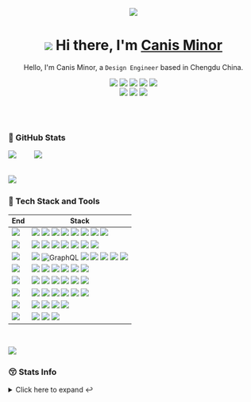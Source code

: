 <div align="center">

![](https://github.com/canisminor1990/canisminor1990/blob/main/welcome.png?raw=true)

<h1 align="center"><img src="https://media.giphy.com/media/VgCDAzcKvsR6OM0uWg/giphy.gif" width="50px" style="max-width: 100%;"> Hi there, I'm <a href="https://github.com/canisminor1990">Canis Minor</a></h1>

Hello, I'm Canis Minor, a `Design Engineer` based in Chengdu China.

![][HTML] ![][JavaScript] ![][TypeScript] ![][CSS] ![][Sh] <br /> [![][website-shield]][website-url] [![][chat-shield]][chat-url] [![][follow-shield]][follow-url]

<!-- SHIELD LINK GROUP -->

[HTML]: https://img.shields.io/badge/-HTML-E34F26?style=flat&logo=html5&logoColor=white
[JavaScript]: https://img.shields.io/badge/-JavaScript-C69D00?style=flat&logoColor=white&logo=javascript
[TypeScript]: https://img.shields.io/badge/-TypeScript-2f74c0?style=flat&logoColor=white&logo=typescript
[CSS]: https://img.shields.io/badge/-CSS-254bdd?style=flat&logoColor=white&logo=css3
[Sh]: https://img.shields.io/badge/-Shell-444?style=flat&logoColor=white&logo=powershell
[website-shield]: https://img.shields.io/website?down_message=offline&label=canisminor.cc&up_message=online&url=https%3A%2F%2Fcanisminor.cc
[website-url]: https://canisminor.cc
[chat-shield]: https://img.shields.io/badge/-Chat-white?style=social&logo=github&logoColor=black
[chat-url]: https://github.com/canisminor1990/canisminor1990/issues/1
[follow-shield]: https://img.shields.io/github/followers/canisminor1990?label=Follow&style=social
[follow-url]: https://github.com/canisminor1990

</div>

<br/>
<br/>

### 👀 GitHub Stats

<div>
  <img height="160" style="margin-right:12px" src="https://github-readme-stats.vercel.app/api?username=canisminor1990&show_icons=true&theme=radical&title_color=fff&text_color=fff&icon_color=90774f&bg_color=151515"/>
  <img width="16"/>
  <img height="160" src="https://github-readme-stats.vercel.app/api/top-langs/?username=canisminor1990&layout=compact&title_color=fff&text_color=fff&icon_color=90774f&bg_color=151515"/>
</div>

<br/>

![][split]

### 💫 Tech Stack and Tools

| End | Stack |
| --- | --- |
| ![][Design] | ![][Adobe] ![][Sketch] ![][Figma] ![][Blender] ![][Cinema4D] ![][Stable Diffusion] ![][SAI] ![][Live2D] |
| ![][Frontend] | ![][React] ![][Antd] ![][Styled] ![][Umi] ![][DUMI] ![][Electron] ![][Three] |
| ![][Backend] | ![][Node] ![GraphQL] ![][SQLite] ![][MongoDB] ![][PostgreSQL] ![][Nginx] ![][Egg] |
| ![][Devops] | ![][Docker] ![][GitHub Action] ![][Semantic] ![][Gitmoji] ![][Vercel] ![][Prettier] |
| ![][IDE] | ![][Webstorm] ![][DataGrap] ![][VS Code] ![][Sublime] ![][Gitpod] ![][CodeSandbBox] |
| ![][OS] | ![][MacOS] ![][Win11] ![][Ubuntu] ![][CentOS] ![][Debian] ![][OpenWRT] |
| ![][Shell] | ![][iTerm] ![][Windows Terminal] ![][Fish Shell] ![][Oh My Posh] |
| ![][Other] | ![][SketchPlugin] ![][ChatGPT] ![][Notion] |

<!-- Title -->

[Design]: https://img.shields.io/badge/-Design-151515?style=flat-square
[Frontend]: https://img.shields.io/badge/-Frontend-151515?style=flat-square
[Backend]: https://img.shields.io/badge/-Backend-151515?style=flat-square
[Devops]: https://img.shields.io/badge/-Devops-151515?style=flat-square
[IDE]: https://img.shields.io/badge/-IDE-151515?style=flat-square
[OS]: https://img.shields.io/badge/-OS-151515?style=flat-square
[Shell]: https://img.shields.io/badge/-Shell-151515?style=flat-square
[Other]: https://img.shields.io/badge/-Other-151515?style=flat-square

<!-- Design -->

[Adobe]: https://img.shields.io/badge/-Adobe-151515?style=flat-square&logoColor=white&logo=adobe
[Sketch]: https://img.shields.io/badge/-Sketch-151515?style=flat-square&logoColor=white&logo=sketch
[Figma]: https://img.shields.io/badge/-Figma-151515?style=flat-square&logoColor=white&logo=figma
[Blender]: https://img.shields.io/badge/-Blender-151515?style=flat-square&logoColor=white&logo=blender
[Cinema4D]: https://img.shields.io/badge/-Cinema4D-151515?style=flat-square&logoColor=white&logo=cinema4d
[SAI]: https://img.shields.io/badge/-SAI-151515?style=flat-square&logoColor=white
[Live2D]: https://img.shields.io/badge/-Live2D-151515?style=flat-square&logoColor=white

<!-- Frontend -->

[React]: https://img.shields.io/badge/-React-151515?style=flat-square&logoColor=white&logo=react
[Antd]: https://img.shields.io/badge/-Ant_Design-151515?style=flat-square&logoColor=white&logo=ant-design
[UMI]: https://img.shields.io/badge/-UMI-151515?style=flat-square&logoColor=white
[DUMI]: https://img.shields.io/badge/-DUMI-151515?style=flat-square&logoColor=white
[Styled]: https://img.shields.io/badge/-Styled_Components-151515?style=flat-square&logo=styled-components&logoColor=white
[Three]: https://img.shields.io/badge/-Three.js-151515?style=flat-square&logoColor=white&logo=threedotjs
[Electron]: https://img.shields.io/badge/-Electron-151515?style=flat-square&logoColor=white&logo=electron

<!-- Backend -->

[Node]: https://img.shields.io/badge/-Node.js-151515?style=flat-square&logoColor=white&logo=node.js
[Egg]: https://img.shields.io/badge/-Egg-151515?style=flat-square&logoColor=white&logo
[SQLite]: https://img.shields.io/badge/-SQLite-151515?style=flat-square&logoColor=white&logo=sqlite
[PostgreSQL]: https://img.shields.io/badge/-PostgreSQL-151515?style=flat-square&logoColor=white&logo=postgresql
[MongoDB]: https://img.shields.io/badge/-MongoDB-151515?style=flat-square&logoColor=white&logo=mongodb
[Nginx]: https://img.shields.io/badge/-Nginx-151515?style=flat-square&logoColor=white&logo=nginx
[GraphQL]: https://img.shields.io/badge/-GraphQL-151515?style=flat-square&logoColor=white&logo=graphql

<!-- Devops -->

[Docker]: https://img.shields.io/badge/-Docker-151515?style=flat-square&logoColor=white&logo=docker
[GitHub Action]: https://img.shields.io/badge/-GitHub_Actions-151515?style=flat-square&logoColor=white&logo=github
[Gitmoji]: https://img.shields.io/badge/-😉_Gitmoji-151515?style=flat-square
[Semantic]: https://img.shields.io/badge/-Semantic-151515?style=flat-square&logoColor=white&logo=semanticrelease
[Vercel]: https://img.shields.io/badge/-Vercel-151515?style=flat-square&logoColor=white&logo=vercel
[Prettier]: https://img.shields.io/badge/-Prettier-151515?style=flat-square&logoColor=white&logo=prettier

<!-- IDE -->

[Webstorm]: https://img.shields.io/badge/-Webstorm-151515?style=flat-square&logoColor=white&logo=webstorm
[DataGrap]: https://img.shields.io/badge/-DataGrap-151515?style=flat-square&logoColor=white&logo=datagrip
[VS Code]: https://img.shields.io/badge/-VS_Code-151515?style=flat-square&logoColor=white&logo=visualstudiocode
[Sublime]: https://img.shields.io/badge/-Sublime-151515?style=flat-square&logoColor=white&logo=sublimetext
[Gitpod]: https://img.shields.io/badge/-Gitpod-151515?style=flat-square&logoColor=white&logo=gitpod
[CodeSandbBox]: https://img.shields.io/badge/-Code_Sand_Box-151515?style=flat-square&logoColor=white&logo=codesandbox

<!-- OS -->

[MacOS]: https://img.shields.io/badge/-MacOS-151515?style=flat-square&logoColor=white&logo=apple
[Win11]: https://img.shields.io/badge/-Win11-151515?style=flat-square&logoColor=white&logo=windows11
[Ubuntu]: https://img.shields.io/badge/-Ubuntu-151515?style=flat-square&logoColor=white&logo=ubuntu
[CentOS]: https://img.shields.io/badge/-CentOS-151515?style=flat-square&logoColor=white&logo=centos
[Debian]: https://img.shields.io/badge/-Debian-151515?style=flat-square&logoColor=white&logo=debian
[OpenWRT]: https://img.shields.io/badge/-OpenWRT-151515?style=flat-square&logoColor=white&logo=openwrt

<!-- Shell -->

[iTerm]: https://img.shields.io/badge/-iTerm-151515?style=flat-square&logoColor=white&logo=iterm2
[Windows Terminal]: https://img.shields.io/badge/-Windows_Terminal-151515?style=flat-square&logoColor=white&logo=windowsterminal
[Fish Shell]: https://img.shields.io/badge/-Fish_Shell-151515?style=flat-square&logoColor=white
[Oh My Posh]: https://img.shields.io/badge/-Oh_My_Posh-151515?style=flat-square&logoColor=white

<!-- Other -->

[SketchPlugin]: https://img.shields.io/badge/-Sketch_Plugin_Dev-151515?style=flat-square&logoColor=white&logo=sketch
[ChatGPT]: https://img.shields.io/badge/-ChatGPT-151515?style=flat-square&logoColor=white&logo=openai
[Stable Diffusion]: https://img.shields.io/badge/-🤗_Stable_Diffusion-151515?style=flat-square&logoColor=white
[Notion]: https://img.shields.io/badge/-Notion-151515?style=flat-square&logoColor=white&logo=notion

<br/>

![][split]

### 😚 Stats Info

<details>
<summary>Click here to expand ↩️</summary>
<br>
  

[<img align="left" width="390" alt="Steam" src="https://raw.githubusercontent.com/canisminor1990/canisminor1990/main/assets/steam.svg">](https://steamcommunity.com/id/canisminor/)
[<img align="right" width="390" alt="Anlist" src="https://raw.githubusercontent.com/canisminor1990/canisminor1990/main/assets/anilist.svg">](#)
  
</details>


[split]: https://raw.githubusercontent.com/andreasbm/readme/master/assets/lines/rainbow.png
